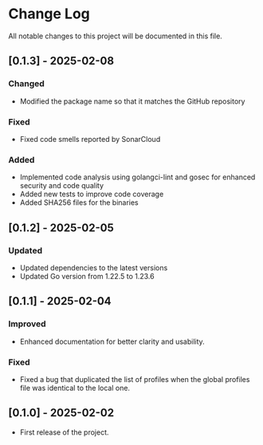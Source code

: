 
# Change Log

All notable changes to this project will be documented in this file.

## [0.1.3] - 2025-02-08

### Changed

- Modified the package name so that it matches the GitHub repository

### Fixed

- Fixed code smells reported by SonarCloud

### Added

- Implemented code analysis using golangci-lint and gosec for enhanced security and code quality
- Added new tests to improve code coverage
- Added SHA256 files for the binaries

## [0.1.2] - 2025-02-05

### Updated

- Updated dependencies to the latest versions
- Updated Go version from 1.22.5 to 1.23.6

## [0.1.1] - 2025-02-04

### Improved

- Enhanced documentation for better clarity and usability.

### Fixed

- Fixed a bug that duplicated the list of profiles when the global profiles file was identical to the local one.

## [0.1.0] - 2025-02-02
 
- First release of the project.